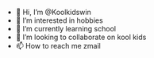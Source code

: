 - 👋 Hi, I’m @Koolkidswin
- 👀 I’m interested in hobbies
- 🌱 I’m currently learning school
- 💞️ I’m looking to collaborate on kool kids
- 📫 How to reach me zmail

<!hi
Koolkidswin/Koolkidswin is a ✨ special ✨ repository because its `README.md` (this file) appears on your GitHub profile.
You can click the Preview link to take a look at your changes.
--->
